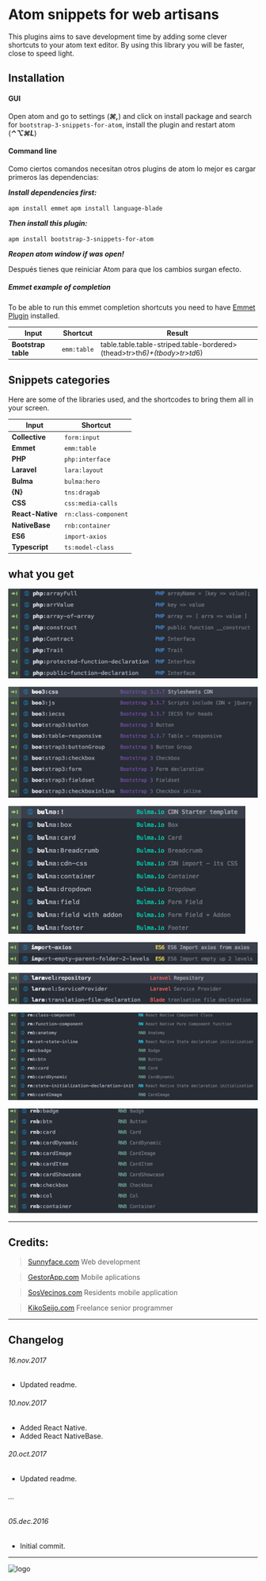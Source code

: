 # Atom snippets for web artisans

This plugins aims to save development time by adding some clever shortcuts to your atom text editor.
By using this library you will be faster, close to speed light.


## Installation

#### GUI

Open atom and go to settings (***&#8984;,***) and click on install package and search for `bootstrap-3-snippets-for-atom`, install the plugin and restart atom (***&#x2303;&#x2325;&#x2318;L***)

#### Command line

Como ciertos comandos necesitan otros plugins de atom lo mejor es cargar primeros las dependencias:

***Install dependencies first:***

  `apm install emmet`
  `apm install language-blade`

***Then install this plugin:***

  `apm install bootstrap-3-snippets-for-atom`

***Reopen atom window if was open!***

Después tienes que reiniciar Atom para que los cambios surgan efecto.

##### Emmet example of completion

To be able to run this emmet completion shortcuts you need to have [Emmet Plugin](https://github.com/emmetio/emmet-atom) installed.

Input | Shortcut | Result
------|----------|-----------
**Bootstrap table** | `emm:table` | table.table.table-striped.table-bordered>(thead>tr>th*6)+(tbody>tr>td*6)

## Snippets categories

Here are some of the libraries used, and the shortcodes to bring them all in your screen.


| Input                | Shortcut
|----------------------|------------------------------------
| **Collective**       | `form:input`
| **Emmet**            | `emm:table`
| **PHP**              | `php:interface`
| **Laravel**          | `lara:layout`
| **Bulma**            | `bulma:hero`
| **{N}**              | `tns:dragab`
| **CSS**              | `css:media-calls`
| **React-Native**     | `rn:class-component`
| **NativeBase**       | `rnb:container`
| **ES6**              | `import-axios`
| **Typescript**       | `ts:model-class`

## what you get

![PHP](/res/php.png?raw=true "PHP")

![bootstrap3](/res/bootstrap3.png?raw=true "bootstrap3")

![Bulma](/res/bulma.png?raw=true "Bulma")

![ES6](/res/es6.png?raw=true "ES6")

![Laravel](/res/laravel.png?raw=true "Laravel")

![react-native](/res/react-native.png?raw=true "React-Native")

![NativeBase](/res/react.png?raw=true "NativeBase")




---
## Credits:

>  [Sunnyface.com](https://sunnyface.com "Programador ios málaga Marbella") Web development

> [GestorApp.com](https://gestorapp.com "Gestor de aplicaciones moviles en málaga, mijas, marbella") Mobile aplications

> [SosVecinos.com](https://sosvecinos.com "Plataforma móvil para la gestion de comunidades") Residents mobile application

> [KikoSeijo.com](https://kikoseijo.com "Programador freelance movil y Laravel") Freelance senior programmer

---
## Changelog




###### 16.nov.2017
- Updated readme.

###### 10.nov.2017
- Added React Native.
- Added React NativeBase.

###### 20.oct.2017
- Updated readme.

###### ...

###### 05.dec.2016
- Initial commit.


---


![logo]


[logo]: https://sunnyface.com/images/logo.png

